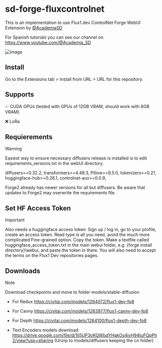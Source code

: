 # sd-forge-fluxcontrolnet
This is an implementation to use Flux1.dev ControlNet Forge WebUI Extension by [@AcademiaSD](https://github.com/AcademiaSD?tab=repositories)

For Spanish tutorials you can see our channel on https://www.youtube.com/@Academia_SD

![image](https://github.com/user-attachments/assets/7a2bd67d-d8d6-4fd4-bcf6-88a56c80dd38)

## Install
Go to the Extensions tab > Install from URL > URL for this repository.

## Supports
✅ CUDA GPUs (tested with GPUs of 12GB VRAM, should work with 8GB VRAM).

❌ LoRa

## Requierements
> [!WARNING]  
> Easiest way to ensure necessary diffusers release is installed is to edit requirements_versions.txt in the webUI directory.
> 
> diffusers>=0.32.2,
> transformers>=4.48.3,
> Pillow>=9.5.0,
> tokenizers>=0.21,
> huggingface-hub>=0.28.1,
> controlnet-aux>=0.0.9,
> 
> Forge2 already has newer versions for all but diffusers. Be aware that updates to Forge2 may overwrite the requirements file.

## Set HF Access Token
> [!IMPORTANT] 
>
> Also needs a huggingface access token: Sign up / log in, go to your profile, create an access token. Read type is all you need, avoid the much more complicated Fine-grained option. Copy the token. Make a textfile called huggingface_access_token.txt in the main webui folder, e.g. {forge install directory}\webui, and paste the token in there. You will also need to accept the terms on the Flux1 Dev repositories pages.


## Downloads
> [!NOTE]  
> Download checkpoints and move to folder models/stable-diffusion
>
> - For Redux
> https://civitai.com/models/1264072/flux1-dev-fp8 
>
> - For Canny 
> https://civitai.com/models/1263977/flux1-canny-dev-fp8
>
> - For Depth
> https://civitai.com/models/1264100/flux1-depth-dev-fp8
>
> - Text Encoders models download:
> https://drive.google.com/file/d/1li5UP3oKQWbdYHakOs4jvH94tuFQpPh2/view?usp=sharing (Unzip to models/diffusers keeping the cn folder)


